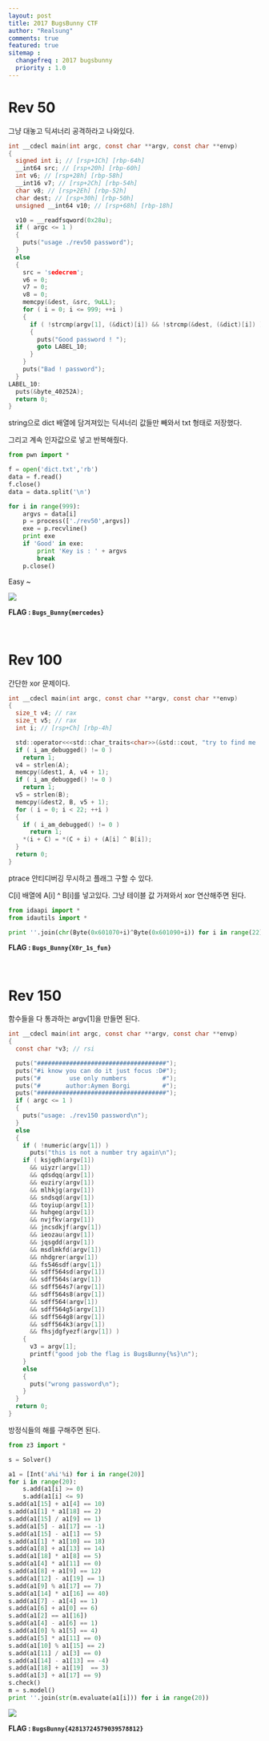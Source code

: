 ```yaml
---
layout: post
title: 2017 BugsBunny CTF
author: "Realsung"
comments: true
featured: true
sitemap :
  changefreq : 2017 bugsbunny
  priority : 1.0
---
```


# Rev 50

그냥 대놓고 딕셔너리 공격하라고 나와있다.

```c
int __cdecl main(int argc, const char **argv, const char **envp)
{
  signed int i; // [rsp+1Ch] [rbp-64h]
  __int64 src; // [rsp+20h] [rbp-60h]
  int v6; // [rsp+28h] [rbp-58h]
  __int16 v7; // [rsp+2Ch] [rbp-54h]
  char v8; // [rsp+2Eh] [rbp-52h]
  char dest; // [rsp+30h] [rbp-50h]
  unsigned __int64 v10; // [rsp+68h] [rbp-18h]

  v10 = __readfsqword(0x28u);
  if ( argc <= 1 )
  {
    puts("usage ./rev50 password");
  }
  else
  {
    src = 'sedecrem';
    v6 = 0;
    v7 = 0;
    v8 = 0;
    memcpy(&dest, &src, 9uLL);
    for ( i = 0; i <= 999; ++i )
    {
      if ( !strcmp(argv[1], (&dict)[i]) && !strcmp(&dest, (&dict)[i]) )
      {
        puts("Good password ! ");
        goto LABEL_10;
      }
    }
    puts("Bad ! password");
  }
LABEL_10:
  puts(&byte_40252A);
  return 0;
}
```

string으로 dict 배열에 담겨져있는 딕셔너리 값들만 빼와서 txt 형태로 저장했다. 

그리고 계속 인자값으로 넣고 반복해줬다.

```python
from pwn import *

f = open('dict.txt','rb')
data = f.read()
f.close()
data = data.split('\n')

for i in range(999):
	argvs = data[i]
	p = process(['./rev50',argvs])
	exe = p.recvline()
	print exe
	if 'Good' in exe:
		print 'Key is : ' + argvs
		break
	p.close()
```

Easy ~

![](https://user-images.githubusercontent.com/32904385/62966462-0f943180-be42-11e9-9770-440e4943d85e.png)

**FLAG : `Bugs_Bunny{mercedes}`**

<br />

# Rev 100

간단한 xor 문제이다.

```c
int __cdecl main(int argc, const char **argv, const char **envp)
{
  size_t v4; // rax
  size_t v5; // rax
  int i; // [rsp+Ch] [rbp-4h]

  std::operator<<<std::char_traits<char>>(&std::cout, "try to find me :D\n", envp);
  if ( i_am_debugged() != 0 )
    return 1;
  v4 = strlen(A);
  memcpy(&dest1, A, v4 + 1);
  if ( i_am_debugged() != 0 )
    return 1;
  v5 = strlen(B);
  memcpy(&dest2, B, v5 + 1);
  for ( i = 0; i < 22; ++i )
  {
    if ( i_am_debugged() != 0 )
      return 1;
    *(i + C) = *(C + i) + (A[i] ^ B[i]);
  }
  return 0;
}
```

ptrace 안티디버깅 무시하고 플래그 구할 수 있다.

C[i] 배열에 A[i] ^ B[i]를 넣고있다. 그냥 테이블 값 가져와서 xor 연산해주면 된다.

```python
from idaapi import *
from idautils import *

print ''.join(chr(Byte(0x601070+i)^Byte(0x601090+i)) for i in range(22))
```

**FLAG : `Bugs_Bunny{X0r_1s_fun}`**

<br />

# Rev 150

함수들을 다 통과하는 argv[1]을 만들면 된다.

```c
int __cdecl main(int argc, const char **argv, const char **envp)
{
  const char *v3; // rsi

  puts("####################################");
  puts("#i know you can do it just focus :D#");
  puts("#        use only numbers          #");
  puts("#       author:Aymen Borgi         #");
  puts("####################################");
  if ( argc <= 1 )
  {
    puts("usage: ./rev150 password\n");
  }
  else
  {
    if ( !numeric(argv[1]) )
      puts("this is not a number try again\n");
    if ( ksjqdh(argv[1])
      && uiyzr(argv[1])
      && qdsdqq(argv[1])
      && euziry(argv[1])
      && mlhkjg(argv[1])
      && sndsqd(argv[1])
      && toyiup(argv[1])
      && huhgeg(argv[1])
      && nvjfkv(argv[1])
      && jncsdkjf(argv[1])
      && ieozau(argv[1])
      && jqsgdd(argv[1])
      && msdlmkfd(argv[1])
      && nhdgrer(argv[1])
      && fs546sdf(argv[1])
      && sdff564sd(argv[1])
      && sdff564s(argv[1])
      && sdff564s7(argv[1])
      && sdff564s8(argv[1])
      && sdff564(argv[1])
      && sdff564g5(argv[1])
      && sdff564g8(argv[1])
      && sdff564k3(argv[1])
      && fhsjdgfyezf(argv[1]) )
    {
      v3 = argv[1];
      printf("good job the flag is BugsBunny{%s}\n");
    }
    else
    {
      puts("wrong password\n");
    }
  }
  return 0;
}
```

방정식들의 해를 구해주면 된다.

```python
from z3 import *

s = Solver()

a1 = [Int('a%i'%i) for i in range(20)]
for i in range(20):
	s.add(a1[i] >= 0)
	s.add(a1[i] <= 9)
s.add(a1[15] + a1[4] == 10)
s.add(a1[1] * a1[18] == 2)
s.add(a1[15] / a1[9] == 1)
s.add(a1[5] - a1[17] == -1)
s.add(a1[15] - a1[1] == 5)
s.add(a1[1] * a1[10] == 18)
s.add(a1[8] + a1[13] == 14)
s.add(a1[18] * a1[8] == 5)
s.add(a1[4] * a1[11] == 0)
s.add(a1[8] + a1[9] == 12)
s.add(a1[12] - a1[19] == 1)
s.add(a1[9] % a1[17] == 7)
s.add(a1[14] * a1[16] == 40)
s.add(a1[7] - a1[4] == 1)
s.add(a1[6] + a1[0] == 6)
s.add(a1[2] == a1[16])
s.add(a1[4] - a1[6] == 1)
s.add(a1[0] % a1[5] == 4)
s.add(a1[5] * a1[11] == 0)
s.add(a1[10] % a1[15] == 2)
s.add(a1[11] / a1[3] == 0)
s.add(a1[14] - a1[13] == -4)
s.add(a1[18] + a1[19]  == 3)
s.add(a1[3] + a1[17] == 9)
s.check()
m = s.model()
print ''.join(str(m.evaluate(a1[i])) for i in range(20))
```

![](https://user-images.githubusercontent.com/32904385/63169952-0b9b2600-c073-11e9-98d1-682aca112338.png)

**FLAG : `BugsBunny{42813724579039578812}`**

<br />

